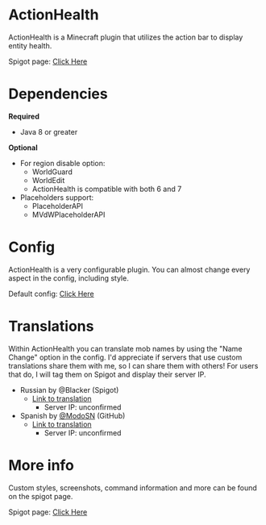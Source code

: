 # ActionHealth
ActionHealth is a Minecraft plugin that utilizes the action bar to display entity health.

Spigot page: [Click Here](https://www.spigotmc.org/resources/action-bar-health.2661/)

# Dependencies
**Required**
- Java 8 or greater

**Optional**
- For region disable option:
  - WorldGuard
  - WorldEdit
  - ActionHealth is compatible with both 6 and 7
- Placeholders support:
  - PlaceholderAPI
  - MVdWPlaceholderAPI

# Config
ActionHealth is a very configurable plugin. You can almost change every aspect in the config, including style.

Default config: [Click Here](https://github.com/zeshan321/ActionHealth/blob/master/config.yml)

# Translations
Within ActionHealth you can translate mob names by using the "Name Change" option in the config. I'd appreciate if servers that use custom translations share them with me, so I can share them with others! For users that do, I will tag them on Spigot and display their server IP.

- Russian by @Blacker (Spigot)
  - [Link to translation](https://github.com/zeshan321/ActionHealth/blob/master/translations/Russian1-12-2.yml)
    - Server IP: unconfirmed
- Spanish by [@ModoSN](https://github.com/ModoSN) (GitHub)
  - [Link to translation](https://github.com/zeshan321/ActionHealth/blob/master/translations/Spanish.yml)
    - Server IP: unconfirmed

# More info
Custom styles, screenshots, command information and more can be found on the spigot page.

Spigot page: [Click Here](https://www.spigotmc.org/resources/action-bar-health.2661/)
